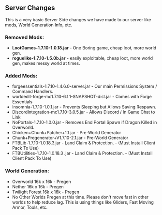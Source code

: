 ## Server Changes

This is a very basic Server Side changes we have made to our server like mods, World Generation Info, etc.

### Removed Mods:
* **LootGames-1.7.10-1.0.18.jar** - One Boring game, cheap loot, more world gen.
* **roguelike-1.7.10-1.5.0b.jar** - easily exploitable, cheap loot, more world gen, makes messy world at times.

### Added Mods:
* forgeessentials-1.7.10-1.4.6.0-server.jar - Our main Permissions System / Command Handlers.
* worldedit-forge-mc1.7.10-6.1.1-SNAPSHOT-dist.jar - Comes with Forge Essentials
* Insomnia-1.7.10-1.0.1.jar - Prevents Sleeping but Allows Saving Respawn.
* DiscordIntegration-mc1.7.10-3.0.5.jar - Allows Discord / In Game Chat to Link
* NoPortals-1.7.10-1.0.0.jar - Removes End Portal Spawn if Dragon Killed in Overworld. 
* Chicken+Chunk+Patcher+1.1.jar - Pre-World Generator
* Chunk+Pregenerator+V1.7.10-2.1.jar - Pre-World Generator
* FTBLib-1.7.10-1.0.18.3.jar - Land Claim & Protection. - (Must Install Client Pack To Use)
* FTBUtilities-1.7.10-1.0.18.3 .jar - Land Claim & Protection. - (Must Install Client Pack To Use)

### World Generation:
* Overworld 16k x 16k - Pregen
* Nether 16k x 16k - Pregen
* Twilight Forest 16k x 16k - Pregen
* No Other Worlds Pregen at this time. Please don't move fast in other worlds to help reduce lag. This is using things like Gliders, Fast Moving Armor, Tools, etc.